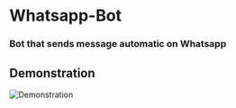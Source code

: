 # Whatsapp-Bot
### Bot that sends message automatic on Whatsapp


## Demonstration

![Demonstration](https://github.com/LuizStevanatto/Whatsapp-Bot/blob/master/Demonstra%C3%A7%C3%A3o-ZAPBOT.gif)
